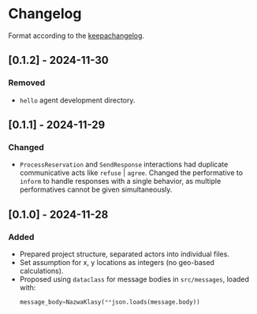 # Changelog
Format according to the [keepachangelog](https://keepachangelog.com/en/1.1.0/).

## [0.1.2] - 2024-11-30
### Removed
- `hello` agent development directory.

## [0.1.1] - 2024-11-29
### Changed
- `ProcessReservation` and `SendResponse` interactions had duplicate communicative acts like `refuse` | `agree`. Changed the performative to `inform` to handle responses with a single behavior, as multiple performatives cannot be given simultaneously.

## [0.1.0] - 2024-11-28
### Added
- Prepared project structure, separated actors into individual files.
- Set assumption for x, y locations as integers (no geo-based calculations).
- Proposed using `dataclass` for message bodies in `src/messages`, loaded with:
  ```python
  message_body=NazwaKlasy(**json.loads(message.body))

